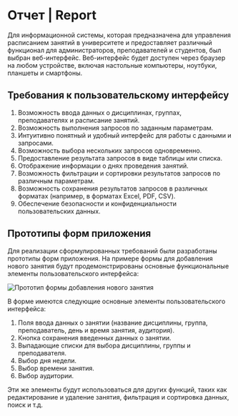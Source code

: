 # Отчет | Report

Для информационной системы, которая предназначена для управления расписанием занятий в университете и предоставляет различный функционал для администраторов, преподавателей и студентов, был выбран веб-интерфейс. Веб-интерфейс будет доступен через браузер на любом устройстве, включая настольные компьютеры, ноутбуки, планшеты и смартфоны.

## Требования к пользовательскому интерфейсу

1. Возможность ввода данных о дисциплинах, группах, преподавателях и расписание занятий.
2. Возможность выполнения запросов по заданным параметрам.
3. Интуитивно понятный и удобный интерфейс для работы с данными и запросами.
4. Возможность выбора нескольких запросов одновременно.
5. Предоставление результата запросов в виде таблицы или списка.
6. Отображение информации о днях проведения занятий.
7. Возможность фильтрации и сортировки результатов запросов по различным параметрам.
8. Возможность сохранения результатов запросов в различных форматах (например, в форматах Excel, PDF, CSV).
9. Обеспечение безопасности и конфиденциальности пользовательских данных.

## Прототипы форм приложения

Для реализации сформулированных требований были разработаны прототипы форм приложения. На примере формы для добавления нового занятия будут продемонстрированы основные функциональные элементы пользовательского интерфейса:

![Прототип формы добавления нового занятия](https://i.imgur.com/Usqpkx0.png)

В форме имеются следующие основные элементы пользовательского интерфейса:

1. Поля ввода данных о занятии (название дисциплины, группа, преподаватель, день и время занятия, аудитория).
2. Кнопка сохранения введенных данных о занятии.
3. Выпадающие списки для выбора дисциплины, группы и преподавателя.
4. Выбор дня недели.
5. Выбор времени занятия.
6. Выбор аудитории.

Эти же элементы будут использоваться для других функций, таких как редактирование и удаление занятия, фильтрация и сортировка данных, поиск и т.д.
